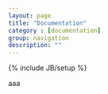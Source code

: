 ```yaml
---
layout: page
title: "Documentation"
category : [documentation]
group: navigation
description: ""
---
```

{% include JB/setup %}


aaa